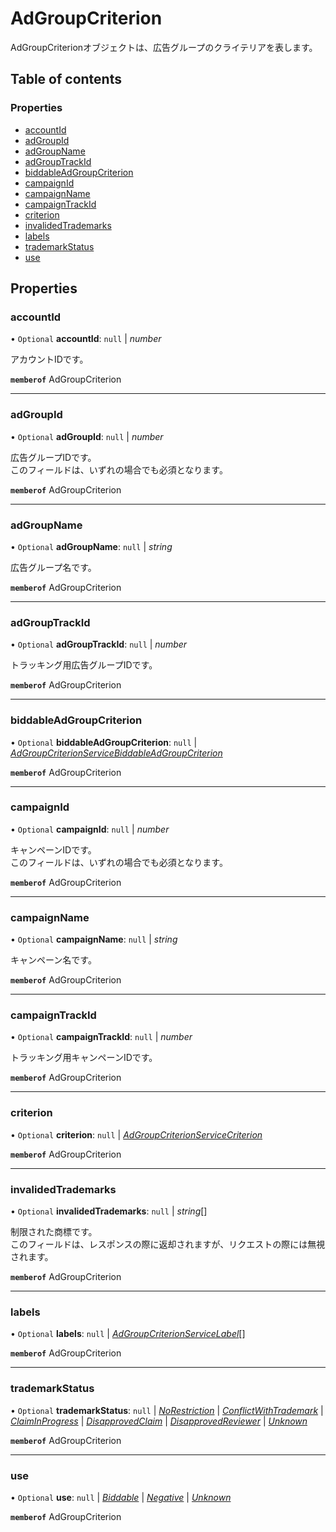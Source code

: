 # AdGroupCriterion


<div lang=\"ja\">AdGroupCriterionオブジェクトは、広告グループのクライテリアを表します。</div> 

## Table of contents

### Properties

- [accountId](adgroupcriterion.md#accountid)
- [adGroupId](adgroupcriterion.md#adgroupid)
- [adGroupName](adgroupcriterion.md#adgroupname)
- [adGroupTrackId](adgroupcriterion.md#adgrouptrackid)
- [biddableAdGroupCriterion](adgroupcriterion.md#biddableadgroupcriterion)
- [campaignId](adgroupcriterion.md#campaignid)
- [campaignName](adgroupcriterion.md#campaignname)
- [campaignTrackId](adgroupcriterion.md#campaigntrackid)
- [criterion](adgroupcriterion.md#criterion)
- [invalidedTrademarks](adgroupcriterion.md#invalidedtrademarks)
- [labels](adgroupcriterion.md#labels)
- [trademarkStatus](adgroupcriterion.md#trademarkstatus)
- [use](adgroupcriterion.md#use)

## Properties

### accountId

• `Optional` **accountId**: ``null`` \| *number*

<div lang=\"ja\">アカウントIDです。</div> 

**`memberof`** AdGroupCriterion

___

### adGroupId

• `Optional` **adGroupId**: ``null`` \| *number*

<div lang=\"ja\">広告グループIDです。<br> このフィールドは、いずれの場合でも必須となります。</div> 

**`memberof`** AdGroupCriterion

___

### adGroupName

• `Optional` **adGroupName**: ``null`` \| *string*

<div lang=\"ja\">広告グループ名です。</div> 

**`memberof`** AdGroupCriterion

___

### adGroupTrackId

• `Optional` **adGroupTrackId**: ``null`` \| *number*

<div lang=\"ja\">トラッキング用広告グループIDです。</div> 

**`memberof`** AdGroupCriterion

___

### biddableAdGroupCriterion

• `Optional` **biddableAdGroupCriterion**: ``null`` \| [*AdGroupCriterionServiceBiddableAdGroupCriterion*](adgroupcriterionservicebiddableadgroupcriterion.md)

**`memberof`** AdGroupCriterion

___

### campaignId

• `Optional` **campaignId**: ``null`` \| *number*

<div lang=\"ja\">キャンペーンIDです。<br> このフィールドは、いずれの場合でも必須となります。</div> 

**`memberof`** AdGroupCriterion

___

### campaignName

• `Optional` **campaignName**: ``null`` \| *string*

<div lang=\"ja\">キャンペーン名です。</div> 

**`memberof`** AdGroupCriterion

___

### campaignTrackId

• `Optional` **campaignTrackId**: ``null`` \| *number*

<div lang=\"ja\">トラッキング用キャンペーンIDです。</div> 

**`memberof`** AdGroupCriterion

___

### criterion

• `Optional` **criterion**: ``null`` \| [*AdGroupCriterionServiceCriterion*](adgroupcriterionservicecriterion.md)

**`memberof`** AdGroupCriterion

___

### invalidedTrademarks

• `Optional` **invalidedTrademarks**: ``null`` \| *string*[]

<div lang=\"ja\">制限された商標です。<br> このフィールドは、レスポンスの際に返却されますが、リクエストの際には無視されます。 </div> 

**`memberof`** AdGroupCriterion

___

### labels

• `Optional` **labels**: ``null`` \| [*AdGroupCriterionServiceLabel*](adgroupcriterionservicelabel.md)[]

**`memberof`** AdGroupCriterion

___

### trademarkStatus

• `Optional` **trademarkStatus**: ``null`` \| [*NoRestriction*](./enums/adgroupcriterionservicetrademarkstatus.md#norestriction) \| [*ConflictWithTrademark*](./enums/adgroupcriterionservicetrademarkstatus.md#conflictwithtrademark) \| [*ClaimInProgress*](./enums/adgroupcriterionservicetrademarkstatus.md#claiminprogress) \| [*DisapprovedClaim*](./enums/adgroupcriterionservicetrademarkstatus.md#disapprovedclaim) \| [*DisapprovedReviewer*](./enums/adgroupcriterionservicetrademarkstatus.md#disapprovedreviewer) \| [*Unknown*](./enums/adgroupcriterionservicetrademarkstatus.md#unknown)

**`memberof`** AdGroupCriterion

___

### use

• `Optional` **use**: ``null`` \| [*Biddable*](./enums/adgroupcriterionserviceuse.md#biddable) \| [*Negative*](./enums/adgroupcriterionserviceuse.md#negative) \| [*Unknown*](./enums/adgroupcriterionserviceuse.md#unknown)

**`memberof`** AdGroupCriterion

